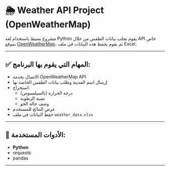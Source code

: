 # 🌦️ Weather API Project (OpenWeatherMap)

مشروع بسيط باستخدام لغة Python يقوم بجلب بيانات الطقس من خلال API خاص بموقع [OpenWeatherMap](https://openweathermap.org/api)، ثم يقوم بحفظ هذه البيانات في ملف Excel.

---

## ✅ المهام التي يقوم بها البرنامج:

- الاتصال بخدمة OpenWeatherMap API
- إرسال اسم المدينة وطلب بيانات الطقس الخاصة بها
- استخراج:
  - درجة الحرارة (بالسيلسيوس)
  - نسبة الرطوبة
  - وصف حالة الجو
- عرض النتائج للمستخدم
- حفظ البيانات في ملف `weather_data.xlsx`

---

## 🧰 الأدوات المستخدمة:

- **Python**
- requests
- pandas

---






